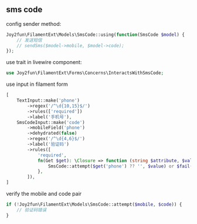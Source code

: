 ## sms code

config sender method:
```php
Joy2fun\FilamentExt\Models\SmsCode::using(function(SmsCode $model) {
    // 发送短信
    // sendSms($model->mobile, $model->code);
});
```

use trait in livewire component:
```php
use Joy2fun\FilamentExt\Forms\Concerns\InteractsWithSmsCode;
```

use input in filament form
```php
[
    TextInput::make('phone')
        ->regex('/^\d{10,15}$/')
        ->rules(['required'])
        ->label('手机号'),
    SmsCodeInput::make('code')
        ->mobileField('phone')
        ->dehydrated(false)
        ->regex('/^\d{4,6}$/')
        ->label('验证码')
        ->rules([
            'required',
            fn(Get $get): \Closure => function (string $attribute, $value, \Closure $fail) use ($get) {
                SmsCode::attempt($get('phone') ?? '', $value) or $fail('验证码无效');
            },
        ]),
]
```

verify the mobile and code pair
```php
if (!Joy2fun\FilamentExt\Models\SmsCode::attempt($mobile, $code)) {
    // 验证码错误
}
```

